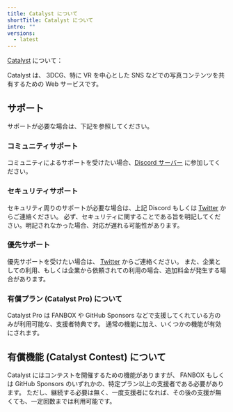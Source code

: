 ```yaml
---
title: Catalyst について
shortTitle: Catalyst について
intro: ""
versions:
  - latest
---
```


[Catalyst](https://catalyst.natsuneko.com) について：

Catalyst は、 3DCG、特に VR を中心とした SNS などでの写真コンテンツを共有するための Web サービスです。

## サポート

サポートが必要な場合は、下記を参照してください。

### コミュニティサポート

コミュニティによるサポートを受けたい場合、[Discord サーバー](https://discord.gg/C4Zz6WJXQs) に参加してください。

### セキュリティサポート

セキュリティ周りのサポートが必要な場合は、上記 Discord もしくは [Twitter](https://twitter.com/6jz) からご連絡ください。
必ず、セキュリティに関することである旨を明記してください。明記されなかった場合、対応が遅れる可能性があります。

### 優先サポート

優先サポートを受けたい場合は、 [Twitter](https://twitter.com/6jz) からご連絡ください。
また、企業としての利用、もしくは企業から依頼されての利用の場合、追加料金が発生する場合があります。

### 有償プラン (Catalyst Pro) について

Catalyst Pro は FANBOX や GitHub Sponsors などで支援してくれている方のみが利用可能な、支援者特典です。
通常の機能に加え、いくつかの機能が有効にされます。

## 有償機能 (Catalyst Contest) について

Catalyst にはコンテストを開催するための機能がありますが、 FANBOX もしくは GitHub Sponsors のいずれかの、特定プラン以上の支援者である必要があります。
ただし、継続する必要は無く、一度支援者になれば、その後の支援が無くても、一定回数までは利用可能です。
